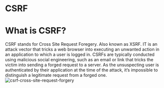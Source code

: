 # CSRF
# What is CSRF? 
CSRF stands for Cross Site Request Foregery. Also known as XSRF. IT is an attack vector that tricks a web browser into executing an unwanted action in an application to which a user is logged in. CSRFs are typically conducted using malicious social engineering, such as an email or link that tricks the victim into sending a forged request to a server. As the unsuspecting user is authenticated by their application at the time of the attack, it’s impossible to distinguish a legitimate request from a forged one.  
![csrf-cross-site-request-forgery](https://user-images.githubusercontent.com/115407638/203839975-6e795003-9639-4372-8fab-7fa50240ef28.png) 
